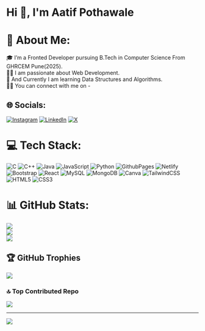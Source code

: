 <h1>Hi 👋, I'm Aatif Pothawale</h1>

# 💫 About Me:
🎓 I’m a Fronted Developer pursuing B.Tech in Computer Science From GHRCEM Pune(2025).<br>👨‍💻 I am passionate about Web Development.<br>🌱 And Currently I am learning Data Structures and Algorithms.<br>🙋‍♂️ You can connect with me on -


## 🌐 Socials:
[![Instagram](https://img.shields.io/badge/Instagram-%23E4405F.svg?logo=Instagram&logoColor=white)](https://instagram.com/aatif_p12) [![LinkedIn](https://img.shields.io/badge/LinkedIn-%230077B5.svg?logo=linkedin&logoColor=white)](https://linkedin.com/in/aatif-pothawale-247013255/) [![X](https://img.shields.io/badge/X-black.svg?logo=X&logoColor=white)](https://x.com/Aatif_p12) 

# 💻 Tech Stack:
![C](https://img.shields.io/badge/c-%2300599C.svg?style=for-the-badge&logo=c&logoColor=white) ![C++](https://img.shields.io/badge/c++-%2300599C.svg?style=for-the-badge&logo=c%2B%2B&logoColor=white) ![Java](https://img.shields.io/badge/java-%23ED8B00.svg?style=for-the-badge&logo=openjdk&logoColor=white) ![JavaScript](https://img.shields.io/badge/javascript-%23323330.svg?style=for-the-badge&logo=javascript&logoColor=%23F7DF1E) ![Python](https://img.shields.io/badge/python-3670A0?style=for-the-badge&logo=python&logoColor=ffdd54) ![GithubPages](https://img.shields.io/badge/github%20pages-121013?style=for-the-badge&logo=github&logoColor=white) ![Netlify](https://img.shields.io/badge/netlify-%23000000.svg?style=for-the-badge&logo=netlify&logoColor=#00C7B7) ![Bootstrap](https://img.shields.io/badge/bootstrap-%238511FA.svg?style=for-the-badge&logo=bootstrap&logoColor=white) ![React](https://img.shields.io/badge/react-%2320232a.svg?style=for-the-badge&logo=react&logoColor=%2361DAFB) ![MySQL](https://img.shields.io/badge/mysql-%2300000f.svg?style=for-the-badge&logo=mysql&logoColor=white) ![MongoDB](https://img.shields.io/badge/MongoDB-%234ea94b.svg?style=for-the-badge&logo=mongodb&logoColor=white) ![Canva](https://img.shields.io/badge/Canva-%2300C4CC.svg?style=for-the-badge&logo=Canva&logoColor=white) ![TailwindCSS](https://img.shields.io/badge/tailwindcss-%2338B2AC.svg?style=for-the-badge&logo=tailwind-css&logoColor=white) ![HTML5](https://img.shields.io/badge/html5-%23E34F26.svg?style=for-the-badge&logo=html5&logoColor=white) ![CSS3](https://img.shields.io/badge/css3-%231572B6.svg?style=for-the-badge&logo=css3&logoColor=white)
# 📊 GitHub Stats:
![](https://github-readme-stats.vercel.app/api?username=Aatif-12&theme=dark&hide_border=false&include_all_commits=false&count_private=false)<br/>
![](https://github-readme-streak-stats.herokuapp.com/?user=Aatif-12&theme=dark&hide_border=false)<br/>
![](https://github-readme-stats.vercel.app/api/top-langs/?username=Aatif-12&theme=dark&hide_border=false&include_all_commits=false&count_private=false&layout=compact)

## 🏆 GitHub Trophies
![](https://github-profile-trophy.vercel.app/?username=Aatif-12&theme=radical&no-frame=false&no-bg=true&margin-w=4)

### 🔝 Top Contributed Repo
![](https://github-contributor-stats.vercel.app/api?username=Aatif-12&limit=5&theme=dark&combine_all_yearly_contributions=true)

---
[![](https://visitcount.itsvg.in/api?id=Aatif-12&icon=0&color=0)](https://visitcount.itsvg.in)






